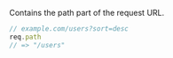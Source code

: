 Contains the path part of the request URL.

```js
// example.com/users?sort=desc
req.path
// => "/users"
```
